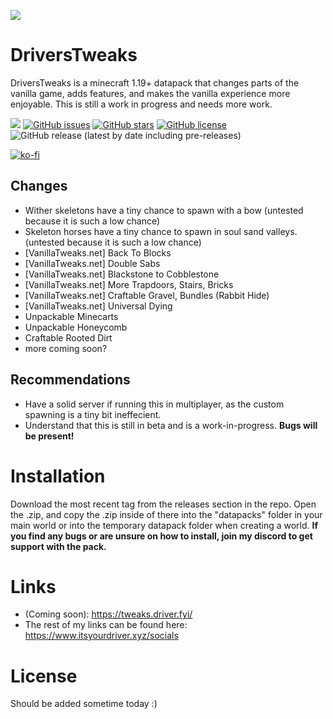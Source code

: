 ![](https://faq.driver.fyi/Screenshot_202022-07-23_201732302.png)

# DriversTweaks
DriversTweaks is a minecraft 1.19+ datapack that changes parts of the vanilla game, adds features, and makes the vanilla experience more enjoyable. This is still a work in progress and needs more work.


[![](https://img.shields.io/discord/787809185391575060.svg?label=&logo=discord&logoColor=ffffff&color=7389D8&labelColor=6A7EC2)](https://discord.gg/zKZsaXrmpV) [![GitHub issues](https://img.shields.io/github/issues/Itsyourdriver/DriversTweaks)](https://github.com/Itsyourdriver/DriversTweaks/issues) [![GitHub stars](https://img.shields.io/github/stars/Itsyourdriver/DriversTweaks)](https://github.com/Itsyourdriver/DriversTweaks/stargazers) [![GitHub license](https://img.shields.io/github/license/Itsyourdriver/DriversTweaks)](https://github.com/Itsyourdriver/DriversTweaks) ![GitHub release (latest by date including pre-releases)](https://img.shields.io/github/downloads-pre/Itsyourdriver/DriversTweaks/v1.0.2-alpha/total?label=Pre-Release%20Downloads)

[![ko-fi](https://ko-fi.com/img/githubbutton_sm.svg)](https://ko-fi.com/R6R3D2DU1)


## Changes

- Wither skeletons have a tiny chance to spawn with a bow (untested because it is such a low chance)
- Skeleton horses have a tiny chance to spawn in soul sand valleys. (untested because it is such a low chance)
- [VanillaTweaks.net] Back To Blocks
- [VanillaTweaks.net] Double Sabs
- [VanillaTweaks.net] Blackstone to Cobblestone
- [VanillaTweaks.net] More Trapdoors, Stairs, Bricks
- [VanillaTweaks.net] Craftable Gravel, Bundles (Rabbit Hide)
- [VanillaTweaks.net] Universal Dying
- Unpackable Minecarts
- Unpackable Honeycomb
- Craftable Rooted Dirt
- more coming soon?



## Recommendations
- Have a solid server if running this in multiplayer, as the custom spawning is a tiny bit ineffecient.
- Understand that this is still in beta and is a work-in-progress. **Bugs will be present!**



# Installation 

Download the most recent tag from the releases section in the repo.
Open the .zip, and copy the .zip inside of there into the "datapacks" folder in your main world or into the temporary datapack folder when creating a world.
**If you find any bugs or are unsure on how to install, join my discord to get support with the pack.**




# Links
- (Coming soon): https://tweaks.driver.fyi/
- The rest of my links can be found here: https://www.itsyourdriver.xyz/socials


# License
Should be added sometime today :)
